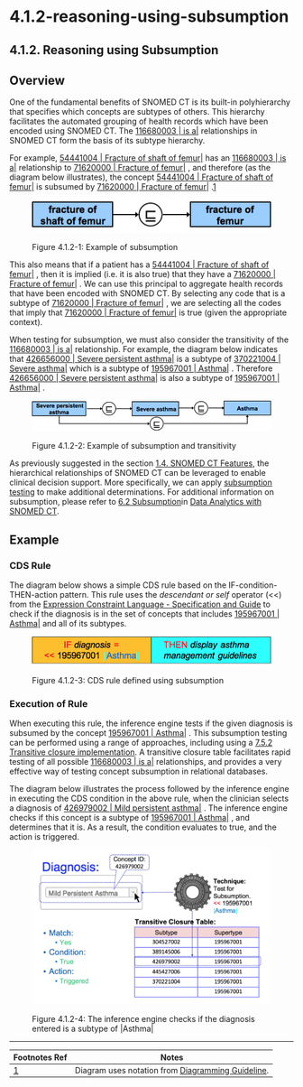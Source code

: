 # 4.1.2-reasoning-using-subsumption

## 4.1.2. Reasoning using Subsumption

## Overview

One of the fundamental benefits of SNOMED CT is its built-in polyhierarchy that specifies which concepts are subtypes of others. This hierarchy facilitates the automated grouping of health records which have been encoded using SNOMED CT. The [116680003 | is a|](http://snomed.info/id/116680003) relationships in SNOMED CT form the basis of its subtype hierarchy.

For example, [54441004 | Fracture of shaft of femur|](http://snomed.info/id/54441004) has an [116680003 | is a|](http://snomed.info/id/116680003) relationship to [71620000 | Fracture of femur|](http://snomed.info/id/71620000) , and therefore (as the diagram below illustrates), the concept [54441004 | Fracture of shaft of femur|](http://snomed.info/id/54441004) is subsumed by [71620000 | Fracture of femur|](http://snomed.info/id/71620000) .[1](https://confluence.ihtsdotools.org/display/DOCCDS/4.1.2.+Reasoning+using+Subsumption#Footnote1)

<figure><img src="../../images/123897609.png" alt=""><figcaption><p>Figure 4.1.2-1: Example of subsumption</p></figcaption></figure>

This also means that if a patient has a [54441004 | Fracture of shaft of femur|](http://snomed.info/id/54441004) , then it is implied (i.e. it is also true) that they have a [71620000 | Fracture of femur|](http://snomed.info/id/71620000) . We can use this principal to aggregate health records that have been encoded with SNOMED CT. By selecting any code that is a subtype of [71620000 | Fracture of femur|](http://snomed.info/id/71620000) , we are selecting all the codes that imply that [71620000 | Fracture of femur|](http://snomed.info/id/71620000) is true (given the appropriate context).

When testing for subsumption, we must also consider the transitivity of the [116680003 | is a|](http://snomed.info/id/116680003) relationship. For example, the diagram below indicates that [426656000 | Severe persistent asthma|](http://snomed.info/id/426656000) is a subtype of [370221004 | Severe asthma|](http://snomed.info/id/370221004) which is a subtype of [195967001 | Asthma|](http://snomed.info/id/195967001) . Therefore [426656000 | Severe persistent asthma|](http://snomed.info/id/426656000) is also a subtype of [195967001 | Asthma|](http://snomed.info/id/195967001) .

<figure><img src="../../images/123897608.png" alt=""><figcaption><p>Figure 4.1.2-2: Example of subsumption and transitivity</p></figcaption></figure>

As previously suggested in the section [1.4. SNOMED CT Features](../../4%20inference-engine/4.1%20reasoning-with-snomed-ct/1.4.-SNOMED-CT-Features_123897451.html), the hierarchical relationships of SNOMED CT can be leveraged to enable clinical decision support. More specifically, we can apply [subsumption testing](https://confluence.ihtsdotools.org/display/DOCGLOSS/Subsumption+test) to make additional determinations. For additional information on subsumption, please refer to [6.2 Subsumption](https://confluence.ihtsdotools.org/display/DOCANLYT/6.2+Subsumption)in [Data Analytics with SNOMED CT](https://confluence.ihtsdotools.org/display/DOCANLYT/Data+Analytics+with+SNOMED+CT).

## Example

### CDS Rule

The diagram below shows a simple CDS rule based on the IF-condition-THEN-action pattern. This rule uses the _descendant or self_ operator (<<) from the [Expression Constraint Language - Specification and Guide](https://confluence.ihtsdotools.org/display/DOCECL/Expression+Constraint+Language+-+Specification+and+Guide) to check if the diagnosis is in the set of concepts that includes [195967001 | Asthma|](http://snomed.info/id/195967001) and all of its subtypes.

<figure><img src="../../images/123897606.png" alt=""><figcaption><p>Figure 4.1.2-3: CDS rule defined using subsumption</p></figcaption></figure>

### Execution of Rule

When executing this rule, the inference engine tests if the given diagnosis is subsumed by the concept [195967001 | Asthma|](http://snomed.info/id/195967001) . This subsumption testing can be performed using a range of approaches, including using a [7.5.2 Transitive closure implementation](../../pages/createpage.action). A transitive closure table facilitates rapid testing of all possible [116680003 | is a|](http://snomed.info/id/116680003) relationships, and provides a very effective way of testing concept subsumption in relational databases.

The diagram below illustrates the process followed by the inference engine in executing the CDS condition in the above rule, when the clinician selects a diagnosis of [426979002 | Mild persistent asthma|](http://snomed.info/id/426979002) . The inference engine checks if this concept is a subtype of [195967001 | Asthma|](http://snomed.info/id/195967001) , and determines that it is. As a result, the condition evaluates to true, and the action is triggered.

<figure><img src="../../images/123897832.png" alt=""><figcaption><p>Figure 4.1.2-4: The inference engine checks if the diagnosis entered is a subtype of |Asthma|</p></figcaption></figure>

***

| Footnotes Ref                                                                                               | Notes                                                                                                                         |
| ----------------------------------------------------------------------------------------------------------- | ----------------------------------------------------------------------------------------------------------------------------- |
| [1](https://confluence.ihtsdotools.org/display/DOCCDS/4.1.2.+Reasoning+using+Subsumption#FootnoteMarker1-0) | Diagram uses notation from [Diagramming Guideline](https://confluence.ihtsdotools.org/display/DOCDIAG/Diagramming+Guideline). |
